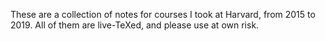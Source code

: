 These are a collection of notes for courses I took at Harvard, from 2015 to 2019. All of them are live-TeXed, and please use at own risk. 
